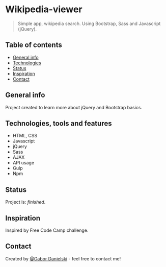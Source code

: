 # Wikipedia-viewer
> Simple app, wikipedia search. Using Bootstrap, Sass and Javascript (jQuery).

## Table of contents
* [General info](#general-info)
* [Technologies](#technologies-tools-and-features)
* [Status](#status)
* [Inspiration](#inspiration)
* [Contact](#contact)

## General info
Project created to learn more about jQuery and Bootstrap basics.

## Technologies, tools and features
* HTML, CSS
* Javascript
* jQuery
* Sass
* AJAX
* API usage
* Gulp
* Npm 

## Status
Project is: _finished_.

## Inspiration
Inspired by Free Code Camp challenge.

## Contact
Created by [@Gabor Danielski](http://www.gabordanielski.pl) - feel free to contact me!
